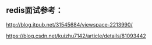 



redis面试参考：
----------
http://blog.itpub.net/31545684/viewspace-2213990/

https://blog.csdn.net/kuizhu7142/article/details/81093442
